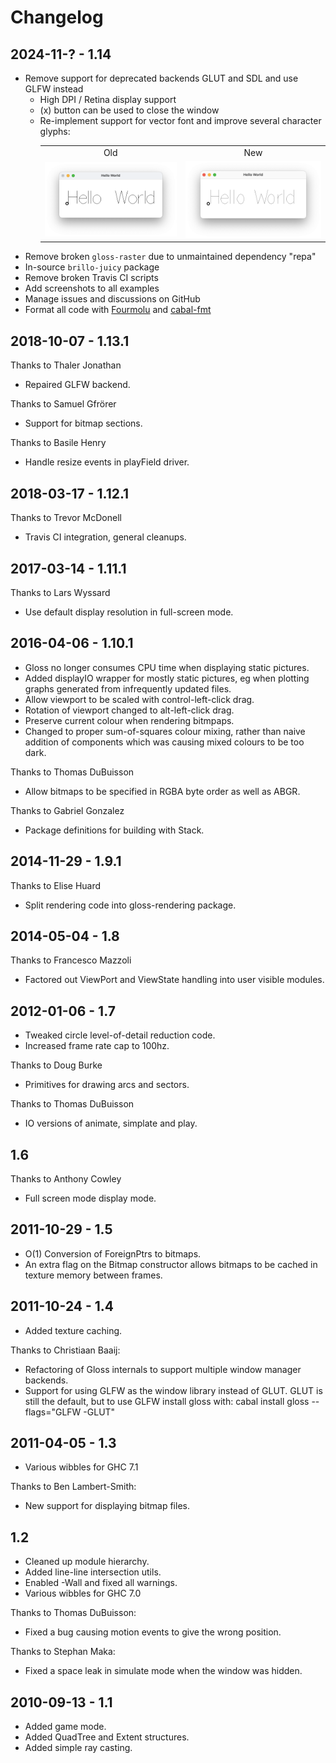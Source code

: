 # Changelog

## 2024-11-? - 1.14

- Remove support for deprecated backends GLUT and SDL and use GLFW instead
  - High DPI / Retina display support
  - (x) button can be used to close the window
  - Re-implement support for vector font and improve several character glyphs:
      <table>
        <tr style="text-align: center"><td>Old</td><td>New</td><tr>
        <tr>
          <td><img src="brillo-examples/images/hello_world_old.png"/></td>
          <td><img src="brillo-examples/images/hello_world_new.png"/></td>
        </tr>
      </table>
- Remove broken `gloss-raster` due to unmaintained dependency "repa"
- In-source `brillo-juicy` package
- Remove broken Travis CI scripts
- Add screenshots to all examples
- Manage issues and discussions on GitHub
- Format all code with [Fourmolu](https://github.com/fourmolu/fourmolu)
    and [cabal-fmt](https://github.com/phadej/cabal-fmt)


## 2018-10-07 - 1.13.1

Thanks to Thaler Jonathan
- Repaired GLFW backend.

Thanks to Samuel Gfrörer
- Support for bitmap sections.

Thanks to Basile Henry
- Handle resize events in playField driver.


## 2018-03-17 - 1.12.1

Thanks to Trevor McDonell
- Travis CI integration, general cleanups.


## 2017-03-14 - 1.11.1

Thanks to Lars Wyssard
- Use default display resolution in full-screen mode.


## 2016-04-06 - 1.10.1

- Gloss no longer consumes CPU time when displaying static pictures.
- Added displayIO wrapper for mostly static pictures, eg when
  plotting graphs generated from infrequently updated files.
- Allow viewport to be scaled with control-left-click drag.
- Rotation of viewport changed to alt-left-click drag.
- Preserve current colour when rendering bitmpaps.
- Changed to proper sum-of-squares colour mixing, rather than naive
  addition of components which was causing mixed colours to be too dark.

Thanks to Thomas DuBuisson
- Allow bitmaps to be specified in RGBA byte order as well as ABGR.

Thanks to Gabriel Gonzalez
- Package definitions for building with Stack.


## 2014-11-29 - 1.9.1

Thanks to Elise Huard
- Split rendering code into gloss-rendering package.


## 2014-05-04 - 1.8

Thanks to Francesco Mazzoli
- Factored out ViewPort and ViewState handling into user visible modules.


## 2012-01-06 - 1.7

- Tweaked circle level-of-detail reduction code.
- Increased frame rate cap to 100hz.

Thanks to Doug Burke
- Primitives for drawing arcs and sectors.

Thanks to Thomas DuBuisson
- IO versions of animate, simplate and play.


## 1.6

Thanks to Anthony Cowley
- Full screen mode display mode.


## 2011-10-29 - 1.5

- O(1) Conversion of ForeignPtrs to bitmaps.
- An extra flag on the Bitmap constructor allows bitmaps to be cached
  in texture memory between frames.


## 2011-10-24 - 1.4

- Added texture caching.

Thanks to Christiaan Baaij:
- Refactoring of Gloss internals to support multiple window manager backends.
- Support for using GLFW as the window library instead of GLUT.
    GLUT is still the default, but to use GLFW install gloss with:
      cabal install gloss --flags=\"GLFW -GLUT\"


## 2011-04-05 - 1.3

- Various wibbles for GHC 7.1

Thanks to Ben Lambert-Smith:
- New support for displaying bitmap files.


## 1.2

- Cleaned up module hierarchy.
- Added line-line intersection utils.
- Enabled -Wall and fixed all warnings.
- Various wibbles for GHC 7.0

Thanks to Thomas DuBuisson:
- Fixed a bug causing motion events to give the wrong position.

Thanks to Stephan Maka:
- Fixed a space leak in simulate mode when the window was hidden.


## 2010-09-13 - 1.1

- Added game mode.
- Added QuadTree and Extent structures.
- Added simple ray casting.
